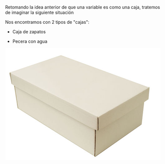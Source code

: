 Retomando la idea anterior de que una variable es como una caja, tratemos de imaginar la siguiente situación<br>

Nos encontramos con 2 tipos de "cajas":

* Caja de zapatos
+ Pecera con agua

<img src="https://raw.githubusercontent.com/otto-krause/mumuki-guia-c-introduccion/master/assets/CORTADA_CAB_BLAN_BLAN_m_1540418719897.jpg" alt="CORTADA_CAB_BLAN_BLAN_m_1540418719897.jpg" width="auto" height="auto">



